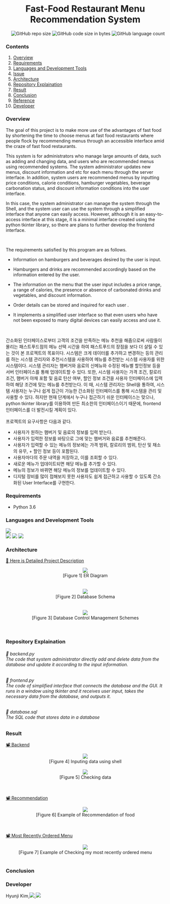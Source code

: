 # <div align=center> Fast-Food Restaurant Menu Recommendation System </div>

<div align=right> <img alt="GitHub repo size" src="https://img.shields.io/github/repo-size/HJK02130/Fast-Food-Restaurant-Menu-Recommendation-System?style=flat-square"> <img alt="GitHub code size in bytes" src="https://img.shields.io/github/languages/code-size/HJK02130/Fast-Food-Restaurant-Menu-Recommendation-System?style=flat-square"> <img alt="GitHub language count" src="https://img.shields.io/github/languages/count/HJK02130/Fast-Food-Restaurant-Menu-Recommendation-System?style=flat-square"> </div>


### Contents
1. [Overview](#overview)
2. [Requirements](#requirements)
3. [Languages and Development Tools](#languages-and-development-tools)
4. [Issue](#issue)
5. [Architecture](#architecture)
6. [Repository Explaination](#repository-explaination)
7. [Result](#result)
8. [Conclusion](#conclusion)
9. [Reference](#reference)
10. [Developer](#developer)


### Overview
The goal of this project is to make more use of the advantages of fast food by shortening the time to choose menus at fast food restaurants where people flock by recommending menus through an accessible interface amid the craze of fast food restaurants.

This system is for administrators who manage large amounts of data, such as adding and changing data, and users who are recommended menus using recommended systems. The system administrator updates new menus, discount information and etc for each menu through the server interface. In addition, system users are recommended menus by inputting price conditions, calorie conditions, hamburger vegetables, beverage carbonation status, and discount information conditions into the user interface.

In this case, the system administrator can manage the system through the Shell, and the system user can use the system through a simplified interface that anyone can easily access. However, although it is an easy-to-access interface at this stage, it is a minimal interface created using the python tkinter library, so there are plans to further develop the frontend interface.

<br/>


The requirements satisfied by this program are as follows.</br>
+ Information on hamburgers and beverages desired by the user is input.
+ Hamburgers and drinks are recommended accordingly based on the information entered by the user.
+ The information on the menu that the user input includes a price range, a range of calories, the presence or absence of carbonated drinks and vegetables, and discount information.
+ Order details can be stored and inquired for each user .
+ It implements a simplified user interface so that even users who have not been exposed to many digital devices can easily access and use it.
  
  </br>
  
간소화된 인터페이스로부터 고객의 조건을 만족하는 메뉴 추천을 해줌으로써 사람들이 몰리는 패스트푸드점의 메뉴 선택 시간을 하여 패스트푸드의 장점을 보다 더 살릴 수 있는 것이 본 프로젝트의 목표이다. 시스템은 크게 데이터를 추가하고 변경하는 등의 관리를 하는 시스템 관리자와 추천시스템을 사용하여 메뉴를 추천받는 시스템 사용자를 위한 시스템이다. 시스템 관리자는 햄버거와 음료의 신메뉴와 수정된 메뉴별 할인정보 등을 서버 인터페이스를 통해 업데이트할 수 있다. 또한, 시스템 사용자는 가격 조건, 칼로리 조건, 햄버거 야채 포함 및 음료 탄산 여부, 할인 정보 조건을 사용자 인터페이스에 입력하여 해당 조건에 맞는 메뉴를 추천받는다. 이 때, 시스템 관리자는 Shell을 통하여, 시스템 사용자는 누구나 쉽게 접근이 가능한 간소화된 인터페이스를 통해 시스템을 관리 및 사용할 수 있다. 하지만 현재 단계에서 누구나 접근하기 쉬운 인터페이스는 맞으나, python tkinter library를 이용하여 만든 최소한의 인터페이스이기 때문에, frontend 인터페이스를 더 발전시킬 계획이 있다.
<br/><br/>
프로젝트의 요구사항은 다음과 같다.<br/>

+ 사용자가 원하는 햄버거 및 음료의 정보를 입력 받는다.
+ 사용자가 입력한 정보를 바탕으로 그에 맞는 햄버거와 음료를 추천해준다.
+ 사용자가 입력할 수 있는 메뉴의 정보에는 가격 범위, 칼로리의 범위, 탄산 및 채소의 유무, + 할인 정보 등이 포함된다.
+ 사용자마다의 주문 내역을 저장하고, 이를 조회할 수 있다.
+ 새로운 메뉴가 업데이트되면 해당 메뉴를 추가할 수 있다.
+ 메뉴의 정보가 바뀌면 해당 메뉴의 정보를 업데이트할 수 있다.
+ 디지털 장비를 많이 접해보지 못한 사용자도 쉽게 접근하고 사용할 수 있도록 간소화된 User Interface를 구현한다.

### Requirements
+ Python 3.6

### Languages and Development Tools
<img src="https://img.shields.io/badge/MySQL-4479A1?style=flat-square&logo=MySQL&logoColor=white"/> <br/> <img src="https://img.shields.io/badge/Python-3766AB?style=flat-square&logo=Python&logoColor=white"/> <img src="https://img.shields.io/badge/Google Colab-F9AB00?style=flat-square&logo=GoogleColab&logoColor=white"/> <img src="https://img.shields.io/badge/Visual Studio Code-007ACC?style=flat-square&logo=VisualStudioCode&logoColor=white"/>

### Architecture
[📑 Here is Detailed Project Description]()
<div align=center>  <img src="./img/ERdiagram.png"> </div>
<div align=center> [Figure 1] ER Diagram </div> <br/><br/>
<div align=center>  <img src="./img/schema.png"> </div>
<div align=center> [Figure 2] Database Schema </div> <br/><br/>
<div align=center>  <img src="./img/architecture.png"> </div>
<div align=center>  [Figure 3] Database Control Management Schemes </div> <br/><br/>

### Repository Explaination
###### 📄 backend.py<br/> The code that system administrator directly add and delete data from the database and update it according to the input information.
###### 📄 frontend.py<br/> The code of simplified interface that connects the database and the GUI. It runs in a window using tkinter and it receives user input, takes the necessary data from the database, and outputs it.
###### 📄 database.sql<br/> The SQL code that stores data in a database


### Result
[📽 Backend](https://drive.google.com/file/d/1zV7LPVXZkRA5xymigADNiWRn3crpBPux/view?usp=share_link) <br/>
<div align=center>  <img src="./img/backend_ex1.png"> </div>
<div align=center> [Figure 4] Inputing data using shell </div> <br/>
<div align=center>  <img src="./img/backend_ex2.png"> </div>
<div align=center> [Figure 5] Checking data </div>
<br/><br/>

[📽 Recommendation](https://drive.google.com/file/d/17rVaYJsJNsFxVcLVaM-DugZRWrV_0N2l/view?usp=share_link) <br/>
<div align=center>  <img src="./img/recommendation_food.png"> </div>
<div align=center> [Figure 6] Example of Recommendation of food </div>
<br/><br/>

[📽 Most Recently Ordered Menu](https://drive.google.com/file/d/1sylJMnrQ7gq0fPwm_yITdvkZH_byZyUu/view?usp=share_link)<br/>
<div align=center>  <img src="./img/most_recently_ordered.png"> </div>
<div align=center> [Figure 7] Example of Checking my most recently ordered menu </div>
<br/>

### Conclusion



### Developer
Hyunji Kim<a href="mailto:hjk021@khu.ac.kr"> <img src ="https://img.shields.io/badge/Gmail-EA4335.svg?&style=flat-squar&logo=Gmail&logoColor=white"/> 
	<a href = "https://github.com/HJK02130"> <img src ="https://img.shields.io/badge/Github-181717.svg?&style=flat-squar&logo=Github&logoColor=white"/> </a>
